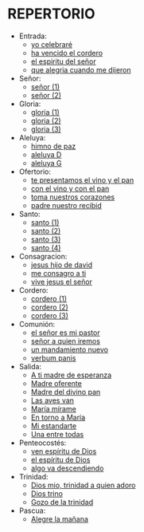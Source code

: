 # REPERTORIO

- Entrada:
  - [yo celebraré](entrada/yo_celebrare.md)
  - [ha vencido el cordero](entrada/ha_vencido_el_cordero.md)
  - [el espiritu del señor](entrada/el_espiritu_del_senior.md)
  - [que alegria cuando me dijeron](entrada/que_alegria_cuando_me_dijeron.md)
- Señor:
  - [señor (1)](senior_ten_piedad/senior_1.md)
  - [señor (2)](senior_ten_piedad/senior_2.md)
- Gloria:
  - [gloria (1)](gloria/gloria_1.md)
  - [gloria (2)](gloria/gloria_2.md)
  - [gloria (3)](gloria/gloria_3.md)
- Aleluya:
  - [himno de paz](aleluya/himno_de_paz.md)
  - [aleluya D](aleluya/aleluya_d.md)
  - [aleluya G](aleluya/aleluya_g.md)
- Ofertorio:
  - [te presentamos el vino y el pan](ofertorio/te_presentamos_el_vino_y_el_pan.md)
  - [con el vino y con el pan](ofertorio/con_el_vino_y_con_el_pan.md)
  - [toma nuestros corazones](ofertorio/toma_nuestros_corazones.md)
  - [padre nuestro recibid](ofertorio/padre_nuestro_recibid.md)
- Santo:
  - [santo (1)](santo/santo_1.md)
  - [santo (2)](santo/santo_2.md)
  - [santo (3)](santo/santo_3.md)
  - [santo (4)](santo/santo_4.md)
- Consagracion:
  - [jesus hijo de david](consagracion/jesus_hijo_de_david.md)
  - [me consagro a ti](consagracion/me_consagro_a_ti.md)
  - [vive jesus el señor](consagracion/vive_jesus_el_senior.md)
- Cordero:
  - [cordero (1)](cordero/cordero_1.md)
  - [cordero (2)](cordero/cordero_2.md)
  - [cordero (3)](cordero/cordero_3.md)
- Comunión:
  - [el señor es mi pastor](comunion/el_senior_es_mi_pastor.md)
  - [señor a quien iremos](comunion/senior_a_quien_iremos.md)
  - [un mandamiento nuevo](comunion/un_mandamiento_nuevo.md)
  - [verbum panis](comunion/verbum_panis.md)
- Salida:
  - [A ti madre de esperanza](salida/a_ti_madre_de_esperanza.md)
  - [Madre oferente](salida/madre_oferente.md)
  - [Madre del divino pan](salida/madre_del_divino_pan.md)
  - [Las aves van](salida/las_aves_van.md)
  - [María mírame](salida/maria_mirame.md)
  - [En torno a María](salida/en_torno_a_maria.md)
  - [Mi estandarte](salida/mi_estandarte.md)
  - [Una entre todas](salida/una_entre_todas.md)
- Penteocostés:
  - [ven espíritu de Dios](pentecostes/ven_espiritu_de_dios.md)
  - [el espíritu de Dios](pentecostes/el_espiritu_de_dios.md)
  - [algo va descendiendo](pentecostes/algo_va_descendiendo.md)
- Trinidad:
  - [Dios mio, trinidad a quien adoro](trinidad/trinidad_a_quien_adoro.md)
  - [Dios trino](trinidad/dios_trino.md)
  - [Gozo de la trinidad](trinidad/gozo_de_la_trinidad.md)
- Pascua:
  - [Alegre la mañana](pascua/alegre_la_maniana.md)
